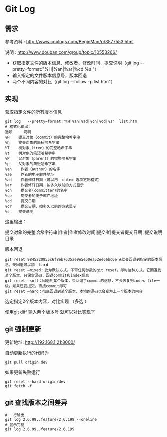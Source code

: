# Git Log

## 需求

参考资料 :  http://www.cnblogs.com/BeginMan/p/3577553.html 

说明 :  http://www.douban.com/group/topic/10553266/ 

- 获取指定文件的版本信息、修改者、修改时间、提交说明（git log --pretty=format:"%H|%an|%ar|%cd %s "）
- 输入指定的文件版本信息号，版本回退
- 两个不同内容的对比（git log --follow -p list.htm"）

## 实现

获取指定文件的所有版本信息

```
git log   --pretty=format:"%H|%an|%ad|%cn|%cd|%s"  list.htm
# 格式化输出：
选项     说明
%H    提交对象（commit）的完整哈希字串
%h    提交对象的简短哈希字串
%T    树对象（tree）的完整哈希字串
%t    树对象的简短哈希字串
%P    父对象（parent）的完整哈希字串
%p    父对象的简短哈希字串
%an    作者（author）的名字
%ae    作者的电子邮件地址
%ad    作者修订日期（可以用 -date= 选项定制格式）
%ar    作者修订日期，按多久以前的方式显示
%cn    提交者(committer)的名字
%ce    提交者的电子邮件地址
%cd    提交日期
%cr    提交日期，按多久以前的方式显示
%s    提交说明
```

这里输出：

提交对象的完整哈希字符串|作者|作者修改时间|提交者|提交者提交日期 |提交说明 目录

版本回退

```
git reset 9845220955c6f8eb7635ae9e5e50ea52ee66bc6e #就会回退到指定的版本信息。硬回退可以加--hard
git reset –mixed：此为默认方式，不带任何参数的git reset，即时这种方式，它回退到某个版本，只保留源码，回退commit和index信息
git reset –soft：回退到某个版本，只回退了commit的信息，不会恢复到index file一级。如果还要提交，直接commit即可
git reset –hard：彻底回退到某个版本，本地的源码也会变为上一个版本的内容
```

选定指定2个版本内容，对比实现 （多选 ）

使用git diff 输入两个版本号 就可以对比实现了

## git 强制更新

更新地址:  http://192.168.1.21:8000/ 

自动更新执行的代码为

```
git pull origin dev
```

如果更新失败运行

```
git reset --hard origin/dev
git fetch -f
```

## git 查找版本之间差异

```
# 一行输出
git log 2.6.99..feature/2.6.199 --oneline
# 显示完整
git log 2.6.99..feature/2.6.199
```

